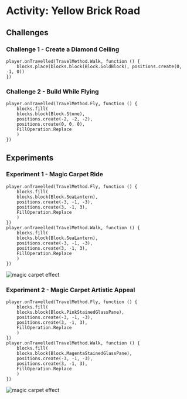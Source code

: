 # Activity: Yellow Brick Road

## Challenges

### Challenge 1 - Create a Diamond Ceiling

```blocks
player.onTravelled(TravelMethod.Walk, function () {
    blocks.place(blocks.block(Block.GoldBlock), positions.create(0, -1, 0))
})
```

### Challenge 2 - Build While Flying

```blocks
player.onTravelled(TravelMethod.Fly, function () {
    blocks.fill(
    blocks.block(Block.Stone),
    positions.create(-2, -2, -2),
    positions.create(0, 0, 0),
    FillOperation.Replace
    )
})
```

## Experiments

### Experiment 1 - Magic Carpet Ride

```blocks
player.onTravelled(TravelMethod.Fly, function () {
    blocks.fill(
    blocks.block(Block.SeaLantern),
    positions.create(-3, -1, -3),
    positions.create(3, -1, 3),
    FillOperation.Replace
    )
})
player.onTravelled(TravelMethod.Walk, function () {
    blocks.fill(
    blocks.block(Block.SeaLantern),
    positions.create(-3, -1, -3),
    positions.create(3, -1, 3),
    FillOperation.Replace
    )
})
```

![magic carpet effect](/static/courses/csintro/events/magiccarpet.jpg)

### Experiment 2 - Magic Carpet Artistic Appeal

```blocks
player.onTravelled(TravelMethod.Fly, function () {
    blocks.fill(
    blocks.block(Block.PinkStainedGlassPane),
    positions.create(-3, -1, -3),
    positions.create(3, -1, 3),
    FillOperation.Replace
    )
})
player.onTravelled(TravelMethod.Walk, function () {
    blocks.fill(
    blocks.block(Block.MagentaStainedGlassPane),
    positions.create(-3, -1, -3),
    positions.create(3, -1, 3),
    FillOperation.Replace
    )
})
```

![magic carpet effect](/static/courses/csintro/events/magiccarpet2.jpg)